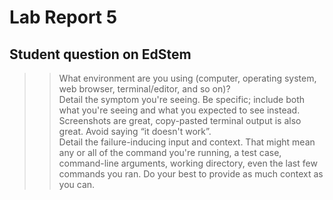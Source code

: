 # Lab Report 5

## Student question on EdStem

>> What environment are you using (computer, operating system, web browser, terminal/editor, and so on)?  <br />
>>Detail the symptom you're seeing. Be specific; include both what you're seeing and what you expected to see instead. Screenshots are great, copy-pasted terminal output is also great. Avoid saying “it doesn't work”. <br />
>>Detail the failure-inducing input and context. That might mean any or all of the command you're running, a test case, command-line arguments, working directory, even the last few commands you ran. Do your best to provide as much context as you can.



